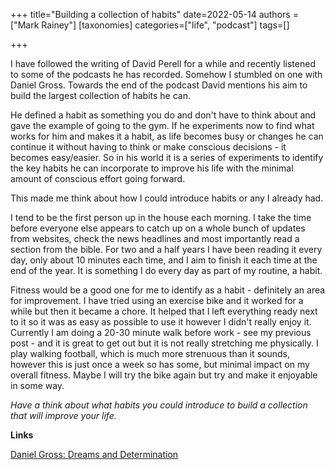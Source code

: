 +++
title="Building a collection of habits"
date=2022-05-14
authors = ["Mark Rainey"]
[taxonomies]
categories=["life", "podcast"]
tags=[]

+++

I have followed the writing of David Perell for a while and recently listened to some of the podcasts he has recorded. Somehow I stumbled on one with Daniel Gross. Towards the end of the podcast David mentions his aim to build the largest collection of habits he can.

<!-- more -->

He defined a habit as something you do and don't have to think about and gave the example of going to the gym. If he experiments now to find what works for him and makes it a habit, as life becomes busy or changes he can continue it without having to think or make conscious decisions - it becomes easy/easier. So in his world it is a series of experiments to identify the key habits he can incorporate to improve his life with the minimal amount of conscious effort going forward.

This made me think about how I could introduce habits or any I already had. 

I tend to be the first person up in the house each morning. I take the time before everyone else appears to catch up on a whole bunch of updates from websites, check the news headlines and most importantly read a section from the bible. For two and a half years I have been reading it every day, only about 10 minutes each time, and I aim to finish it each time at the end of the year. It is something I do every day as part of my routine, a habit.

Fitness would be a good one for me to identify as a habit - definitely an area for improvement. I have tried using an exercise bike and it worked for a while but then it became a chore. It helped that I left everything ready next to it so it was as easy as possible to use it however I didn't really enjoy it. Currently I am doing a 20-30 minute walk before work - see my previous post - and it is great to get out but it is not really stretching me physically. I play walking football, which is much more strenuous than it sounds, however this is just once a week so has some, but minimal impact on my overall fitness. Maybe I will try the bike again but try and make it enjoyable in some way.

*Have a think about what habits you could introduce to build a collection that will improve your life.*

__Links__

[Daniel Gross: Dreams and Determination](https://perell.com/podcast/daniel-gross/)